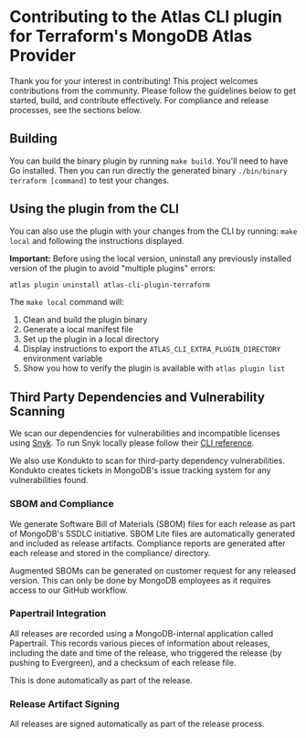 # Contributing to the Atlas CLI plugin for Terraform's MongoDB Atlas Provider

Thank you for your interest in contributing! This project welcomes contributions from the community. Please follow the guidelines below to get started, build, and contribute effectively. For compliance and release processes, see the sections below.

## Building

You can build the binary plugin by running `make build`. You'll need to have Go installed. Then you can run directly the generated binary `./bin/binary terraform [command]` to test your changes.

## Using the plugin from the CLI

You can also use the plugin with your changes from the CLI by running: `make local` and following the instructions displayed. 

**Important:** Before using the local version, uninstall any previously installed version of the plugin to avoid "multiple plugins" errors:
```bash
atlas plugin uninstall atlas-cli-plugin-terraform
```

The `make local` command will:
1. Clean and build the plugin binary
2. Generate a local manifest file
3. Set up the plugin in a local directory
4. Display instructions to export the `ATLAS_CLI_EXTRA_PLUGIN_DIRECTORY` environment variable
5. Show you how to verify the plugin is available with `atlas plugin list`

## Third Party Dependencies and Vulnerability Scanning

We scan our dependencies for vulnerabilities and incompatible licenses using [Snyk](https://snyk.io/).
To run Snyk locally please follow their [CLI reference](https://support.snyk.io/hc/en-us/articles/360003812458-Getting-started-with-the-CLI).

We also use Kondukto to scan for third-party dependency vulnerabilities. Kondukto creates tickets in MongoDB's issue tracking system for any vulnerabilities found.

### SBOM and Compliance
We generate Software Bill of Materials (SBOM) files for each release as part of MongoDB's SSDLC initiative. SBOM Lite files are automatically generated and included as release artifacts. Compliance reports are generated after each release and stored in the compliance/<release-version> directory.

Augmented SBOMs can be generated on customer request for any released version. This can only be done by MongoDB employees as it requires access to our GitHub workflow.

### Papertrail Integration
All releases are recorded using a MongoDB-internal application called Papertrail. This records various pieces of information about releases, including the date and time of the release, who triggered the release (by pushing to Evergreen), and a checksum of each release file.

This is done automatically as part of the release.

### Release Artifact Signing
All releases are signed automatically as part of the release process.
